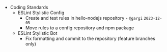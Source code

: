 
- Coding Standards
  - ESLint Stylistic Config
    - Create and test rules in hello-nodejs repository - `@gargi` `2023-12-05`
    - Move rules to a config repository and npm package
  - ESLint Stylistic Bot
    - Fix formatting and commit to the repository (feature branches only)
